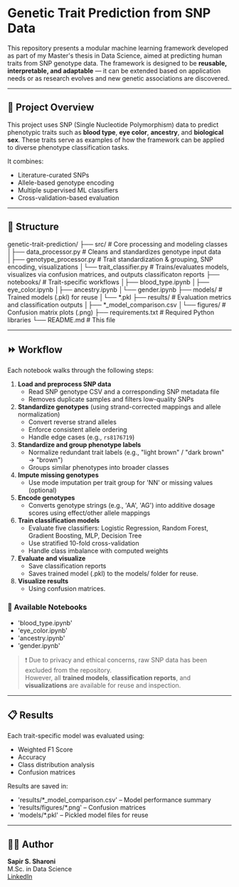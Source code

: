 # Genetic Trait Prediction from SNP Data

This repository presents a modular machine learning framework developed as part of my Master's thesis in Data Science, aimed at predicting human traits from SNP genotype data. The framework is designed to be **reusable, interpretable, and adaptable** — it can be extended based on application needs or as research evolves and new genetic associations are discovered.

---

## 🧬 Project Overview

This project uses SNP (Single Nucleotide Polymorphism) data to predict phenotypic traits such as **blood type**, **eye color**, **ancestry**, and **biological sex**. These traits serve as examples of how the framework can be applied to diverse phenotype classification tasks.

It combines:
- Literature-curated SNPs
- Allele-based genotype encoding
- Multiple supervised ML classifiers
- Cross-validation-based evaluation

---

## 🧱 Structure
genetic-trait-prediction/
├── src/  # Core processing and modeling classes
│├── data_processor.py  # Cleans and standardizes genotype input data
│├── genotype_processor.py  # Trait standardization & grouping, SNP encoding, visualizations
│└── trait_classifier.py  # Trains/evaluates models, visualizes via confusion matrices, and outputs classificaton reports
├── notebooks/  # Trait-specific workflows
│├── blood_type.ipynb
│├── eye_color.ipynb
│├── ancestry.ipynb
│└── gender.ipynb
├── models/ # Trained models (.pkl) for reuse
│└── *.pkl
├── results/ # Evaluation metrics and classification outputs
│├── *_model_comparison.csv
│└── figures/ # Confusion matrix plots (.png)
├── requirements.txt  # Required Python libraries
└── README.md  # This file

---

## ⏩ Workflow

Each notebook walks through the following steps:

1. **Load and preprocess SNP data**
   - Read SNP genotype CSV and a corresponding SNP metadata file
   - Removes duplicate samples and filters low-quality SNPs
2. **Standardize genotypes** (using strand-corrected mappings and allele normalization)
   - Convert reverse strand alleles
   - Enforce consistent allele ordering
   - Handle edge cases (e.g., `rs8176719`)
3. **Standardize and group phenotype labels** 
   - Normalize redundant trait labels (e.g., "light brown" / "dark brown" → "brown")
   - Groups similar phenotypes into broader classes
4. **Impute missing genotypes**
   - Use mode imputation per trait group for 'NN' or missing values (optional)
5. **Encode genotypes**
   - Converts genotype strings (e.g., 'AA', 'AG') into additive dosage scores using effect/other allele mappings
6. **Train classification models**
   - Evaluate five classifiers: Logistic Regression, Random Forest, Gradient Boosting, MLP, Decision Tree
   - Use stratified 10-fold cross-validation
   - Handle class imbalance with computed weights
7. **Evaluate and visualize**
   - Save classification reports
   - Saves trained model (.pkl) to the models/ folder for reuse.
8. **Visualize results**
    - Using confusion matrices.

### 📓 Available Notebooks
- 'blood_type.ipynb'
- 'eye_color.ipynb'
- 'ancestry.ipynb'
- 'gender.ipynb'

> ❗ Due to privacy and ethical concerns, raw SNP data has been excluded from the repository.  
> However, all **trained models**, **classification reports**, and **visualizations** are available for reuse and inspection.

---

## 📋 Results

Each trait-specific model was evaluated using:
- Weighted F1 Score  
- Accuracy  
- Class distribution analysis  
- Confusion matrices

Results are saved in:
- 'results/*_model_comparison.csv' – Model performance summary
- 'results/figures/*.png' – Confusion matrices
- 'models/*.pkl' – Pickled model files for reuse

---

## 👩‍💻 Author
**Sapir S. Sharoni**  
M.Sc. in Data Science  
[LinkedIn](https://www.linkedin.com/in/sapir-sharoni-5896b2343/)
